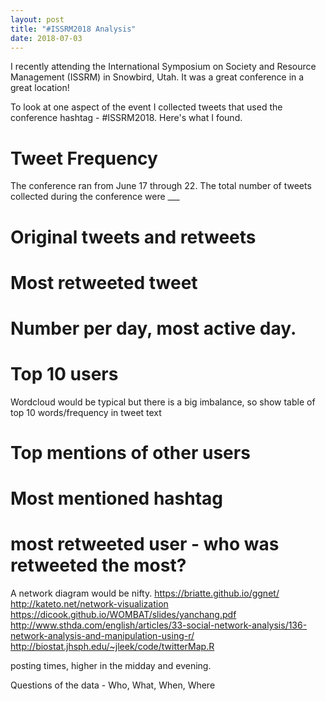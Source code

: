 ```yaml
---
layout: post
title: "#ISSRM2018 Analysis"
date: 2018-07-03
---
```


I recently attending the International Symposium on Society and Resource Management (ISSRM) in Snowbird, Utah. It was a great conference in a great location!

To look at one aspect of the event I collected tweets that used the conference hashtag - #ISSRM2018. Here's what I found.


# Tweet Frequency

The conference ran from June 17 through 22.
The total number of tweets collected during the conference were ___

# Original tweets and retweets

# Most retweeted tweet

# Number per day, most active day.

# Top 10 users

Wordcloud would be typical but there is a big imbalance, so show table of top 10 words/frequency in tweet text

# Top mentions of other users


# Most mentioned hashtag

# most retweeted user - who was retweeted the most?

A network diagram would be nifty. https://briatte.github.io/ggnet/  http://kateto.net/network-visualization  https://dicook.github.io/WOMBAT/slides/yanchang.pdf  http://www.sthda.com/english/articles/33-social-network-analysis/136-network-analysis-and-manipulation-using-r/
http://biostat.jhsph.edu/~jleek/code/twitterMap.R

posting times, higher in the midday and evening.

Questions of the data - Who, What, When, Where
